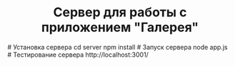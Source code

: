 <h1 align="center">Сервер для работы с приложением "Галерея"</h1>
# Установка сервера
    cd server
    npm install
# Запуск сервера
    node app.js
# Тестирование сервера
    http://localhost:3001/
